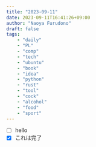 ```yaml
---
title: "2023-09-11"
date: 2023-09-11T16:41:26+09:00
author: "Naoya Furudono"
draft: false
tags:
    - "daily"
    - "PL"
    - "comp"
    - "tech"
    - "ubuntu"
    - "book"
    - "idea"
    - "python"
    - "rust"
    - "tool"
    - "cock"
    - "alcohol"
    - "food"
    - "sport"
---
```


- [ ] hello
- [x] これは完了
